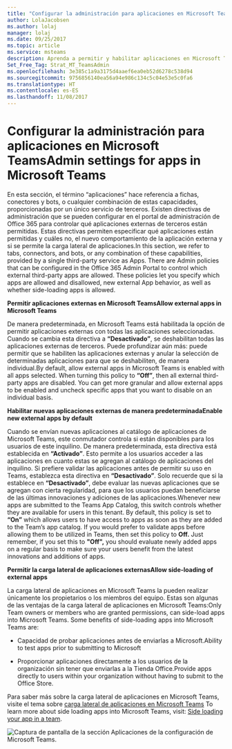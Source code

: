 ```yaml
---
title: "Configurar la administración para aplicaciones en Microsoft Teams | Soporte técnico de Microsoft"
author: LolaJacobsen
ms.author: lolaj
manager: lolaj
ms.date: 09/25/2017
ms.topic: article
ms.service: msteams
description: Aprenda a permitir y habilitar aplicaciones en Microsoft Teams, incluida la carga lateral de aplicaciones externas.
Set_Free_Tag: Strat_MT_TeamsAdmin
ms.openlocfilehash: 3e385c1a9a3175d4aaef6ea0eb52d6278c538d94
ms.sourcegitcommit: 9756856140ea56a94e986c134c5c04e53e5c0fa6
ms.translationtype: HT
ms.contentlocale: es-ES
ms.lasthandoff: 11/08/2017
---
```

<a name="admin-settings-for-apps-in-microsoft-teams"></a><span data-ttu-id="51460-103">Configurar la administración para aplicaciones en Microsoft Teams</span><span class="sxs-lookup"><span data-stu-id="51460-103">Admin settings for apps in Microsoft Teams</span></span>
==========================================

<span data-ttu-id="51460-p101">En esta sección, el término “aplicaciones” hace referencia a fichas, conectores y bots, o cualquier combinación de estas capacidades, proporcionadas por un único servicio de terceros. Existen directivas de administración que se pueden configurar en el portal de administración de Office 365 para controlar qué aplicaciones externas de terceros están permitidas. Estas directivas permiten especificar qué aplicaciones están permitidas y cuáles no, el nuevo comportamiento de la aplicación externa y si se permite la carga lateral de aplicaciones.</span><span class="sxs-lookup"><span data-stu-id="51460-p101">In this section, we refer to tabs, connectors, and bots, or any combination of these capabilities, provided by a single third-party service as Apps. There are Admin policies that can be configured in the Office 365 Admin Portal to control which external third-party apps are allowed. These policies let you specify which apps are allowed and disallowed, new external App behavior, as well as whether side-loading apps is allowed.</span></span>

<span data-ttu-id="51460-107">**Permitir aplicaciones externas en Microsoft Teams**</span><span class="sxs-lookup"><span data-stu-id="51460-107">**Allow external apps in Microsoft Teams**</span></span>

<span data-ttu-id="51460-p102">De manera predeterminada, en Microsoft Teams está habilitada la opción de permitir aplicaciones externas con todas las aplicaciones seleccionadas. Cuando se cambia esta directiva a **“Desactivado”**, se deshabilitan todas las aplicaciones externas de terceros. Puede profundizar aún más: puede permitir que se habiliten las aplicaciones externas y anular la selección de determinadas aplicaciones para que se deshabiliten, de manera individual.</span><span class="sxs-lookup"><span data-stu-id="51460-p102">By default, allow external apps in Microsoft Teams is enabled with all apps selected. When turning this policy to **“Off”**, then all external third-party apps are disabled. You can get more granular and allow external apps to be enabled and uncheck specific apps that you want to disable on an individual basis.</span></span>

<span data-ttu-id="51460-111">**Habilitar nuevas aplicaciones externas de manera predeterminada**</span><span class="sxs-lookup"><span data-stu-id="51460-111">**Enable new external apps by default**</span></span>

<span data-ttu-id="51460-p103">Cuando se envían nuevas aplicaciones al catálogo de aplicaciones de Microsoft Teams, este conmutador controla si están disponibles para los usuarios de este inquilino. De manera predeterminada, esta directiva está establecida en **“Activado”**. Esto permite a los usuarios acceder a las aplicaciones en cuanto estas se agregan al catálogo de aplicaciones del inquilino. Si prefiere validar las aplicaciones antes de permitir su uso en Teams, establezca esta directiva en **“Desactivado”**. Solo recuerde que si la establece en **“Desactivado”**, debe evaluar las nuevas aplicaciones que se agregan con cierta regularidad, para que los usuarios puedan beneficiarse de las últimas innovaciones y adiciones de las aplicaciones.</span><span class="sxs-lookup"><span data-stu-id="51460-p103">Whenever new apps are submitted to the Teams App Catalog, this switch controls whether they are available for users in this tenant. By default, this policy is set to **“On”** which allows users to have access to apps as soon as they are added to the Team’s app catalog. If you would prefer to validate apps before allowing them to be utilized in Teams, then set this policy to **Off.** Just remember, if you set this to **"Off",** you should evaluate newly added apps on a regular basis to make sure your users benefit from the latest innovations and additions of apps.</span></span>

<span data-ttu-id="51460-116">**Permitir la carga lateral de aplicaciones externas**</span><span class="sxs-lookup"><span data-stu-id="51460-116">**Allow side-loading of external apps**</span></span>

<span data-ttu-id="51460-p104">La carga lateral de aplicaciones en Microsoft Teams la pueden realizar únicamente los propietarios o los miembros del equipo. Estas son algunas de las ventajas de la carga lateral de aplicaciones en Microsoft Teams:</span><span class="sxs-lookup"><span data-stu-id="51460-p104">Only Team owners or members who are granted permissions, can side-load apps into Microsoft Teams. Some benefits of side-loading apps into Microsoft Teams are:</span></span>

-   <span data-ttu-id="51460-119">Capacidad de probar aplicaciones antes de enviarlas a Microsoft.</span><span class="sxs-lookup"><span data-stu-id="51460-119">Ability to test apps prior to submitting to Microsoft</span></span>

-   <span data-ttu-id="51460-120">Proporcionar aplicaciones directamente a los usuarios de la organización sin tener que enviarlas a la Tienda Office.</span><span class="sxs-lookup"><span data-stu-id="51460-120">Provide apps directly to users within your organization without having to submit to the Office Store.</span></span>

<span data-ttu-id="51460-121">Para saber más sobre la carga lateral de aplicaciones en Microsoft Teams, visite el tema sobre [carga lateral de aplicaciones en Microsoft Teams](https://go.microsoft.com/fwlink/?linkid=854631) </span><span class="sxs-lookup"><span data-stu-id="51460-121">To learn more about side loading apps into Microsoft Teams, visit: [Side loading your app in a team](https://go.microsoft.com/fwlink/?linkid=854631).</span></span>

![Captura de pantalla de la sección Aplicaciones de la configuración de Microsoft Teams.](media/Admin_settings_for_apps_in_Microsoft_Teams_image1.png)
